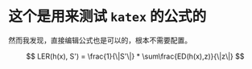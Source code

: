 # 这个是用来测试 `katex` 的公式的

然而我发现，直接编辑公式也是可以的，根本不需要配置。


$$
 LER(h(x), S') = \frac{1}{\|S'\|} * \sum\frac{ED(h(x),z)}{\|z\|} 
$$


